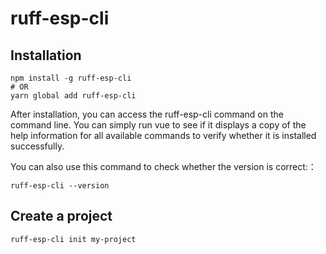 # ruff-esp-cli

## Installation

```
npm install -g ruff-esp-cli
# OR
yarn global add ruff-esp-cli
```

After installation, you can access the ruff-esp-cli command on the command line. You can simply run vue to see if it displays a copy of the help information for all available commands to verify whether it is installed successfully.

You can also use this command to check whether the version is correct:：

```
ruff-esp-cli --version
```

## Create a project

```
ruff-esp-cli init my-project
```
